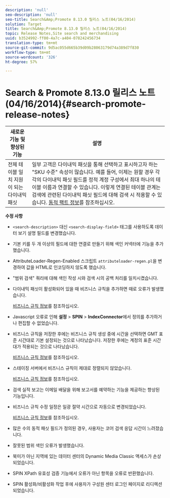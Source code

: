 ```yaml
---
description: 'null'
seo-description: 'null'
seo-title: Search&Amp;Promote 8.13.0 릴리스 노트(04/16/2014)
solution: Target
title: Search&Amp;Promote 8.13.0 릴리스 노트(04/16/2014)
topic: Release Notes,Site search and merchandising
uuid: b3524992-ff00-4a7c-a404-078242456734
translation-type: tm+mt
source-git-commit: 9d5ac055d665b39d09b28063179d74a389d7f830
workflow-type: tm+mt
source-wordcount: '326'
ht-degree: 57%

---
```



# Search &amp; Promote 8.13.0 릴리스 노트(04/16/2014){#search-promote-release-notes}

| 새로운 기능 및 향상된 기능 | 설명 |
|----------------------------------------------|---------------------------------------------------------------------------------------------------------------------------------------------------------------------------------------------------------------------------------------------------------------------------------------------------------------------------------------------------------------------------------------------|
| 전체 테이블 일치 지원이 되는 다이내믹 패싯 | 일부 고객은 다이내믹 패싯을 통해 선택하고 표시하고자 하는 &quot;SKU 수준&quot; 속성이 많습니다. 예를 들어, 이제는 원할 경우 각각의 다이내믹 패싯 필드를 정적 계정 구성에서 최대 하나의 테이블 이름과 연결할 수 있습니다. 이렇게 연결된 테이블 관계는 검색에 관련된 다이내믹 패싯 필드에 대해 검색 시 적용할 수 있습니다. [동적 팩트 정보](../c-about-design-menu/c-about-dynamic-facets.md#concept_E65A70C9C2E04804BF24FBE1B3CAD899)를 참조하십시오. |

**수정 사항**

* `<search-description>` 대신 `<search-display-field>` 태그를 사용하도록 데이터 보기 설명 필드를 변경했습니다.
* 기본 키를 두 개 이상의 필드에 대한 연결로 만들기 위해 색인 커넥터에 기능을 추가했습니다.
* AttributeLoader-Regen-Enabled 스크립트 `attributeloader-regen.pl`을 변경하여 값을 HTML로 인코딩하지 않도록 했습니다.
* &quot;범위 검색&quot; 쿼리에 대해 색인 작성 시와 검색 시의 공백 처리를 일치시켰습니다.
* 다이내믹 패싯이 활성화되어 있을 때 비즈니스 규칙을 추가하면 때로 오류가 발생했습니다.

   [비즈니스 규칙 정보](../c-about-rules-menu/c-about-business-rules.md#concept_2A93D76216754D3D8412CDEA00BD26BD)를 참조하십시오.

* Javascript 오류로 인해 **설정** > **SPIN** > **IndexConnector**&#x200B;에서 정의를 추가하거나 편집할 수 없었습니다.
* 비즈니스 규칙을 저장한 후에는 비즈니스 규칙 생성 중에 시간을 선택하면 GMT 표준 시간대로 기본 설정되는 것으로 나타났습니다. 저장한 후에는 계정의 표준 시간대가 적용되는 것으로 나타났습니다.

   [비즈니스 규칙 정보](../c-about-rules-menu/c-about-business-rules.md#concept_2A93D76216754D3D8412CDEA00BD26BD)를 참조하십시오.

* 스테이징 서버에서 비즈니스 규칙이 제대로 정렬되지 않았습니다.

   [비즈니스 규칙 정보](../c-about-rules-menu/c-about-business-rules.md#concept_2A93D76216754D3D8412CDEA00BD26BD)를 참조하십시오.

* 검색 실적 보고는 이메일 배달을 위해 보고서를 예약하는 기능을 제공하는 향상된 기능입니다.
* 비즈니스 규칙 수정 일정은 일광 절약 시간으로 자동으로 변경되었습니다.

   [비즈니스 규칙 정보](../c-about-rules-menu/c-about-business-rules.md#concept_2A93D76216754D3D8412CDEA00BD26BD)를 참조하십시오.

* 많은 수의 동적 패싯 필드가 정의된 경우, 사용자는 코어 검색 응답 시간이 느려졌습니다.
* 잘못된 범위 색인 오류가 발생했습니다.
* 북미가 아닌 지역에 있는 데이터 센터의 Dynamic Media Classic 액세스가 손상되었습니다.
* SPIN XPath 유효성 검증 기능에서 오류가 아닌 항목을 오류로 반환했습니다.

* SPIN 활성화/비활성화 작업 후에 사용자가 구성원 센터 로그인 페이지로 리디렉션되었습니다.

